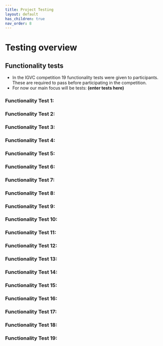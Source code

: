 ```yaml
---
title: Project Testing
layout: default
has_children: true
nav_order: 8
---
```


# Testing overview

## Functionality tests
- In the IGVC competition 19 functionality tests were given to participants. These are required to pass before participating in the competition. 
- For now our main focus will be tests: __(enter tests here)__

### Functionality Test 1:

### Functionality Test 2:

### Functionality Test 3:

### Functionality Test 4:

### Functionality Test 5:

### Functionality Test 6:

### Functionality Test 7:

### Functionality Test 8:

### Functionality Test 9:

### Functionality Test 10:

### Functionality Test 11:

### Functionality Test 12:

### Functionality Test 13:

### Functionality Test 14:

### Functionality Test 15:

### Functionality Test 16:

### Functionality Test 17:

### Functionality Test 18:

### Functionality Test 19:
